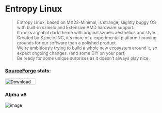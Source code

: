 # Entropy Linux
> Entropy Linux, based on MX23-Minimal, is strange, slightly buggy OS with built-in szmelc and Extensive AMD hardware support. \
It rocks a global dark theme with original szmelc aesthetics and style.  \
Created by Szmelc.INC, it's more of a experimental platform / proving grounds for our software than a polished product. \
We're ambitiously trying to build a whole new ecosystem around it, so expect ongoing changes. (and some DIY on your part) \
Be ready for some unique surprises as it doesn't always play nice.

### [SourceForge](https://sourceforge.net/projects/entropy-linux/) stats:
<a href="https://sourceforge.net/projects/entropy-linux/files/latest/download">
  <img src="https://img.shields.io/sourceforge/dt/entropy-linux.svg" width="100" height="20" alt="Download Entropy Linux">
</a>

### Alpha v6
![image](https://github.com/user-attachments/assets/243a06c8-79ef-4e37-878b-8edf6bb6d462)
